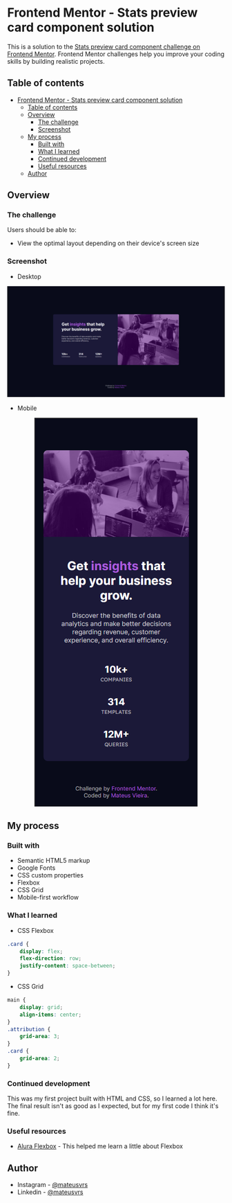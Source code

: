 # Frontend Mentor - Stats preview card component solution

This is a solution to the [Stats preview card component challenge on Frontend Mentor](https://www.frontendmentor.io/challenges/stats-preview-card-component-8JqbgoU62). Frontend Mentor challenges help you improve your coding skills by building realistic projects. 

## Table of contents

- [Frontend Mentor - Stats preview card component solution](#frontend-mentor---stats-preview-card-component-solution)
  - [Table of contents](#table-of-contents)
  - [Overview](#overview)
    - [The challenge](#the-challenge)
    - [Screenshot](#screenshot)
  - [My process](#my-process)
    - [Built with](#built-with)
    - [What I learned](#what-i-learned)
    - [Continued development](#continued-development)
    - [Useful resources](#useful-resources)
  - [Author](#author)

## Overview

### The challenge

Users should be able to:

- View the optimal layout depending on their device's screen size

### Screenshot

- Desktop 

<p align="center"><img src="solution-images/desktop-page.png"></p>

- Mobile

<p align="center"><img src="solution-images/mobile-page.png"></p>

## My process

### Built with

- Semantic HTML5 markup
- Google Fonts
- CSS custom properties
- Flexbox
- CSS Grid
- Mobile-first workflow


### What I learned

- CSS Flexbox

````css
.card {
    display: flex;
    flex-direction: row;
    justify-content: space-between;
}
````

- CSS Grid

```css
main {
    display: grid;
    align-items: center;
}
.attribution {
    grid-area: 3;
}
.card {
    grid-area: 2;
}
```


### Continued development

This was my first project built with HTML and CSS, so I learned a lot here. The final result isn't as good as I expected, but for my first code I think it's fine.

### Useful resources

- [Alura Flexbox](https://www.alura.com.br/artigos/css-guia-do-flexbox?gclid=Cj0KCQjwssyJBhDXARIsAK98ITRM6sJ_nUPb9VzIyZEF9nBS68MiFSNC0X87sl9RyQLQnvdRYNFW9eQaAjmNEALw_wcB) - This helped me learn a little about Flexbox

## Author

- Instagram - [@mateusvrs](https://www.instagram.com/mateusvrs)
- Linkedin - [@mateusvrs](https://www.linkedin.com/in/mateusvrs/)
